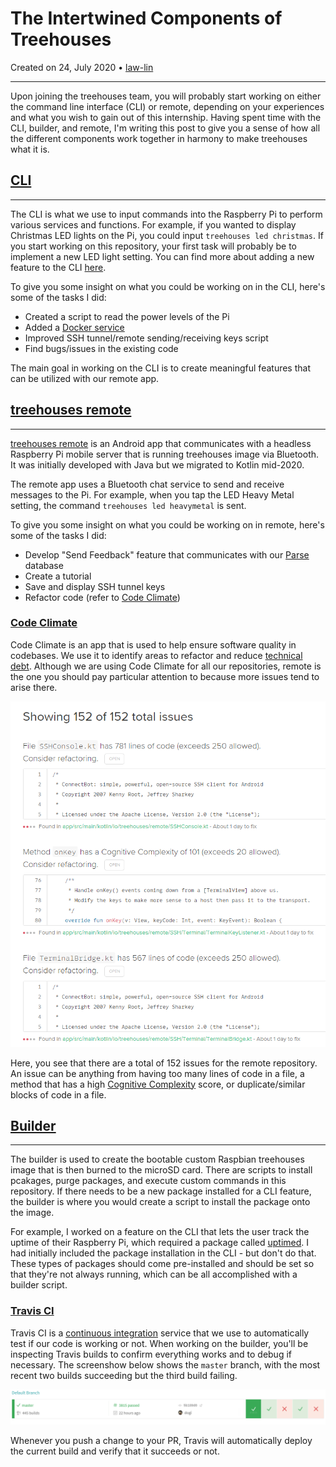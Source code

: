 # The Intertwined Components of Treehouses

Created on 24, July 2020 • [law-lin](https://github.com/law-lin)

---

Upon joining the treehouses team, you will probably start working on either the command line interface (CLI) or remote, depending on your experiences and what you wish to gain out of this internship. Having spent time with the CLI, builder, and remote, I'm writing this post to give you a sense of how all the different components work together in harmony to make treehouses what it is.

## [CLI](https://github.com/treehouses/cli)

---

The CLI is what we use to input commands into the Raspberry Pi to perform various services and functions. For example, if you wanted to display Christmas LED lights on the Pi, you could input `treehouses led christmas`. If you start working on this repository, your first task will probably be to implement a new LED light setting. You can find more about adding a new feature to the CLI [here](https://treehouses.io/#!./pages/blog/20190831-newfeature.md).

To give you some insight on what you could be working on in the CLI, here's some of the tasks I did:

- Created a script to read the power levels of the Pi
- Added a [Docker service](https://hub.docker.com/search?q=&type=image)
- Improved SSH tunnel/remote sending/receiving keys script
- Find bugs/issues in the existing code

The main goal in working on the CLI is to create meaningful features that can be utilized with our remote app.

## [treehouses remote](https://github.com/treehouses/remote)

---

[treehouses remote](https://play.google.com/store/apps/details?id=io.treehouses.remote&hl=en_US) is an Android app that communicates with a headless Raspberry Pi mobile server that is running treehouses image via Bluetooth. It was initially developed with Java but we migrated to Kotlin mid-2020.

The remote app uses a Bluetooth chat service to send and receive messages to the Pi. For example, when you tap the LED Heavy Metal setting, the command `treehouses led heavymetal` is sent.

To give you some insight on what you could be working on in remote, here's some of the tasks I did:

- Develop "Send Feedback" feature that communicates with our [Parse](https://parseplatform.org/) database
- Create a tutorial
- Save and display SSH tunnel keys
- Refactor code (refer to [Code Climate](#code-climate))

### [Code Climate](https://codeclimate.com/github/treehouses/remote)

Code Climate is an app that is used to help ensure software quality in codebases. We use it to identify areas to refactor and reduce [technical debt](https://en.wikipedia.org/wiki/Technical_debt). Although we are using Code Climate for all our repositories, remote is the one you should pay particular attention to because more issues tend to arise there.

![](./images/20200724-codeclimateissues.png)

Here, you see that there are a total of 152 issues for the remote repository. An issue can be anything from having too many lines of code in a file, a method that has a high [Cognitive Complexity](https://www.sonarsource.com/docs/CognitiveComplexity.pdf) score, or duplicate/similar blocks of code in a file.

## [Builder](https://github.com/treehouses/builder)

---

The builder is used to create the bootable custom Raspbian treehouses image that is then burned to the microSD card. There are scripts to install pcakages, purge packages, and execute custom commands in this repository. If there needs to be a new package installed for a CLI feature, the builder is where you would create a script to install the package onto the image.

For example, I worked on a feature on the CLI that lets the user track the uptime of their Raspberry Pi, which required a package called [uptimed](https://github.com/rpodgorny/uptimed). I had initially included the package installation in the CLI - but don't do that. These types of packages should come pre-installed and should be set so that they're not always running, which can be all accomplished with a builder script.

### [Travis CI](https://travis-ci.org/github/treehouses/builder/branches)

Travis CI is a [continuous integration](https://en.wikipedia.org/wiki/Continuous_integration) service that we use to automatically test if our code is working or not. When working on the builder, you'll be inspecting Travis builds to confirm everything works and to debug if necessary. The screenshow below shows the `master` branch, with the most recent two builds succeeding but the third build failing.

![](./images/20200724-travisci.png)

Whenever you push a change to your PR, Travis will automatically deploy the current build and verify that it succeeds or not.
